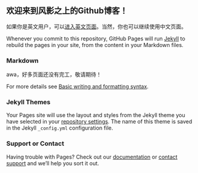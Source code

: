 ## 欢迎来到风影之上的Github博客！

如果你是英文用户，可以[进入英文页面](https://fengyingzhishang.github.io)。当然，你也可以继续使用中文页面。

Whenever you commit to this repository, GitHub Pages will run [Jekyll](https://jekyllrb.com/) to rebuild the pages in your site, from the content in your Markdown files.

### Markdown

awa，好多页面还没有完工，敬请期待！

For more details see [Basic writing and formatting syntax](https://docs.github.com/en/github/writing-on-github/getting-started-with-writing-and-formatting-on-github/basic-writing-and-formatting-syntax).

### Jekyll Themes

Your Pages site will use the layout and styles from the Jekyll theme you have selected in your [repository settings](https://github.com/fengyingzhishang/ac.github.io/settings/pages). The name of this theme is saved in the Jekyll `_config.yml` configuration file.

### Support or Contact

Having trouble with Pages? Check out our [documentation](https://docs.github.com/categories/github-pages-basics/) or [contact support](https://support.github.com/contact) and we’ll help you sort it out.
